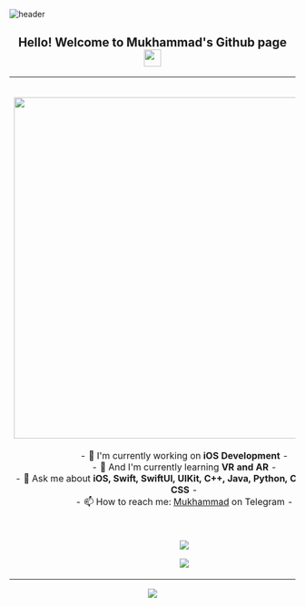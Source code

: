 ![header](https://capsule-render.vercel.app/api?type=waving&color=auto&height=300&section=header&text=Mukhammad%20Islamov&fontSize=70&animation=fadeIn&fontAlignY=38&desc=We%20turn%20great%20ideas%20into%20outstanding%20products!&descAlignY=55&descAlign=62)
<h2 align="center">Hello! Welcome to Mukhammad's Github page <img src="https://github.com/intellisoftuz/intellisoftuz/blob/main/wave.gif?raw=true" width="30px"/></h2>
<p align="center">
<table align="center">
   <tr >
      <td>
         <h2><a href="https://t.me/iMacBro"><img align="center" src="https://github.com/IslamovMukhammad/mukhammad/blob/main/oie_png-3.png%20for%20github.png?raw=true" width="600px"/></a></h2>
         <p align="center">
         - 🔭 I'm currently working on <strong>iOS Development</strong> -
         <br/>
         - 🌱 And I'm currently learning <strong>VR and AR</strong> -
         <br/>
         - 💬 Ask me about <strong>iOS, Swift, SwiftUI, UIKit, C++, Java, Python, C++ and Html, CSS</strong> -
         <br/>
         - 📫 How to reach me: <a href="https://t.me/iCe1m">Mukhammad</a> on Telegram -
         <br/>
         </p>
         <br/>
         <p align="center">                     
             <img align="center" src="https://github-readme-stats.vercel.app/api/top-langs/?username=islamovmukhammad&theme=radical&hide_border=true" />
         </p>  
         <p align="center">
            <img align="center" src="https://github-profile-trophy.vercel.app/?username=islamovmukhammad&title=Commit,Stars,MultipleLanguage,Followers,Repositories,PullRequest,Issues&theme=juicyfresh&no-bg=true&no-frame=true"/>
         </p>
      </td>
      <td >
      <h2 align="center">📊 Github Statistics 📊 </h2>   
         <br/>
         <p align="left"> 
           <img align="center" src="https://badgen.net/github/license/Naereen/Strapdown.js" alt="licence" /> 
<!--     visitors         -->
           <img align="center" src="https://visitor-badge.glitch.me/badge?page_id=islamovmukhammad.visitor-badge" alt="Mukhammad's visitors" />
<!--     visitors         -->
            </p>
         <img align="center" src="http://github-readme-streak-stats.herokuapp.com?user=islamovmukhammad&theme=github-dark&hide_border=true&date_format=M%20j%5B%2C%20Y%5D" /><b/r></br><br/>
         <img align="center" src="https://github-readme-stats.vercel.app/api?username=islamovmukhammad&theme=radical&show_icons=true&hide_border=true" />
          <br/><br/>
<!--                   <p align="center">
                    <a href="https://guilyx.vercel.app/api/now-playing?open">
                      <img src="https://guilyx.vercel.app/api/now-playing">
                    </a>
                  </p> -->
         <h1>Now Playing</h1>
         <a href="https://open.spotify.com/user/3yl5bzt59cm4m0e2c83j62lv5"><img align="center" src="https://github-readme-remake.vercel.app/api/spotify" alt="music" /> 
      </td>
   </tr>
</table>
</p>
<p align="center">
  <img src="https://capsule-render.vercel.app/api?type=waving&color=gradient&height=60&section=footer"/>
</p>

